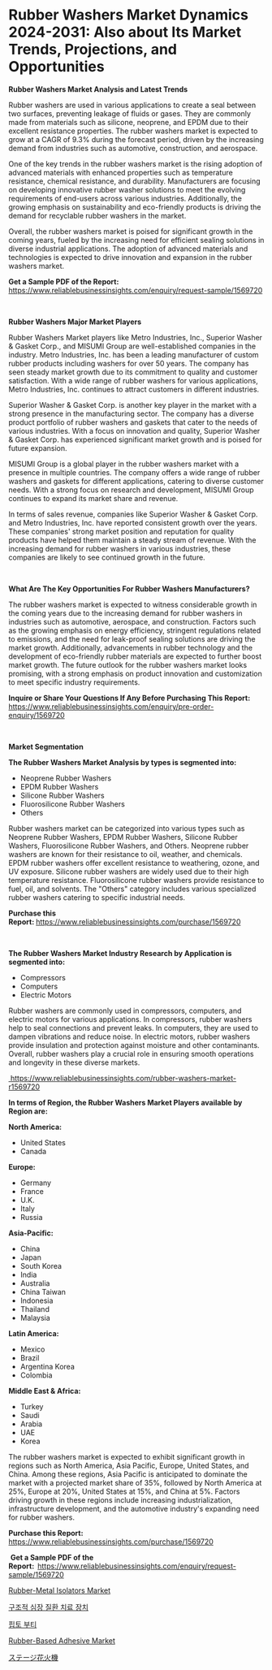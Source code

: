 <p><h1>Rubber Washers Market Dynamics 2024-2031: Also about Its Market Trends, Projections, and Opportunities</h1></p><p><strong>Rubber Washers Market Analysis and Latest Trends</strong></p>
<p><p>Rubber washers are used in various applications to create a seal between two surfaces, preventing leakage of fluids or gases. They are commonly made from materials such as silicone, neoprene, and EPDM due to their excellent resistance properties. The rubber washers market is expected to grow at a CAGR of 9.3% during the forecast period, driven by the increasing demand from industries such as automotive, construction, and aerospace.</p><p>One of the key trends in the rubber washers market is the rising adoption of advanced materials with enhanced properties such as temperature resistance, chemical resistance, and durability. Manufacturers are focusing on developing innovative rubber washer solutions to meet the evolving requirements of end-users across various industries. Additionally, the growing emphasis on sustainability and eco-friendly products is driving the demand for recyclable rubber washers in the market.</p><p>Overall, the rubber washers market is poised for significant growth in the coming years, fueled by the increasing need for efficient sealing solutions in diverse industrial applications. The adoption of advanced materials and technologies is expected to drive innovation and expansion in the rubber washers market.</p></p>
<p><strong>Get a Sample PDF of the Report:&nbsp;</strong> <a href="https://www.reliablebusinessinsights.com/enquiry/request-sample/1569720">https://www.reliablebusinessinsights.com/enquiry/request-sample/1569720</a></p>
<p>&nbsp;</p>
<p><strong>Rubber Washers Major Market Players</strong></p>
<p><p>Rubber Washers Market players like Metro Industries, Inc., Superior Washer & Gasket Corp., and MISUMI Group are well-established companies in the industry. Metro Industries, Inc. has been a leading manufacturer of custom rubber products including washers for over 50 years. The company has seen steady market growth due to its commitment to quality and customer satisfaction. With a wide range of rubber washers for various applications, Metro Industries, Inc. continues to attract customers in different industries.</p><p>Superior Washer & Gasket Corp. is another key player in the market with a strong presence in the manufacturing sector. The company has a diverse product portfolio of rubber washers and gaskets that cater to the needs of various industries. With a focus on innovation and quality, Superior Washer & Gasket Corp. has experienced significant market growth and is poised for future expansion.</p><p>MISUMI Group is a global player in the rubber washers market with a presence in multiple countries. The company offers a wide range of rubber washers and gaskets for different applications, catering to diverse customer needs. With a strong focus on research and development, MISUMI Group continues to expand its market share and revenue.</p><p>In terms of sales revenue, companies like Superior Washer & Gasket Corp. and Metro Industries, Inc. have reported consistent growth over the years. These companies' strong market position and reputation for quality products have helped them maintain a steady stream of revenue. With the increasing demand for rubber washers in various industries, these companies are likely to see continued growth in the future.</p></p>
<p>&nbsp;</p>
<p><strong>What Are The Key Opportunities For Rubber Washers Manufacturers?</strong></p>
<p><p>The rubber washers market is expected to witness considerable growth in the coming years due to the increasing demand for rubber washers in industries such as automotive, aerospace, and construction. Factors such as the growing emphasis on energy efficiency, stringent regulations related to emissions, and the need for leak-proof sealing solutions are driving the market growth. Additionally, advancements in rubber technology and the development of eco-friendly rubber materials are expected to further boost market growth. The future outlook for the rubber washers market looks promising, with a strong emphasis on product innovation and customization to meet specific industry requirements.</p></p>
<p><strong>Inquire or Share Your Questions If Any Before Purchasing This Report:</strong> <a href="https://www.reliablebusinessinsights.com/enquiry/pre-order-enquiry/1569720">https://www.reliablebusinessinsights.com/enquiry/pre-order-enquiry/1569720</a></p>
<p>&nbsp;</p>
<p><strong>Market Segmentation</strong></p>
<p><strong>The Rubber Washers Market Analysis by types is segmented into:</strong></p>
<p><ul><li>Neoprene Rubber Washers</li><li>EPDM Rubber Washers</li><li>Silicone Rubber Washers</li><li>Fluorosilicone Rubber Washers</li><li>Others</li></ul></p>
<p><p>Rubber washers market can be categorized into various types such as Neoprene Rubber Washers, EPDM Rubber Washers, Silicone Rubber Washers, Fluorosilicone Rubber Washers, and Others. Neoprene rubber washers are known for their resistance to oil, weather, and chemicals. EPDM rubber washers offer excellent resistance to weathering, ozone, and UV exposure. Silicone rubber washers are widely used due to their high temperature resistance. Fluorosilicone rubber washers provide resistance to fuel, oil, and solvents. The "Others" category includes various specialized rubber washers catering to specific industrial needs.</p></p>
<p><strong>Purchase this Report:&nbsp;</strong><a href="https://www.reliablebusinessinsights.com/purchase/1569720">https://www.reliablebusinessinsights.com/purchase/1569720</a></p>
<p>&nbsp;</p>
<p><strong>The Rubber Washers Market Industry Research by Application is segmented into:</strong></p>
<p><ul><li>Compressors</li><li>Computers</li><li>Electric Motors</li></ul></p>
<p><p>Rubber washers are commonly used in compressors, computers, and electric motors for various applications. In compressors, rubber washers help to seal connections and prevent leaks. In computers, they are used to dampen vibrations and reduce noise. In electric motors, rubber washers provide insulation and protection against moisture and other contaminants. Overall, rubber washers play a crucial role in ensuring smooth operations and longevity in these diverse markets.</p></p>
<p><a href="https://www.reliablebusinessinsights.com/rubber-washers-market-r1569720">&nbsp;https://www.reliablebusinessinsights.com/rubber-washers-market-r1569720</a></p>
<p><strong>In terms of Region, the Rubber Washers Market Players available by Region are:</strong></p>
<p>
    <p> <strong> North America: </strong>
        <ul>
            <li>United States</li>
            <li>Canada</li>
        </ul>
        </p> 
    <p> <strong> Europe: </strong>
        <ul>
            <li>Germany</li>
            <li>France</li>
            <li>U.K.</li>
            <li>Italy</li>
            <li>Russia</li>
        </ul>
        </p> 
    <p> <strong> Asia-Pacific: </strong>
        <ul>
            <li>China</li>
            <li>Japan</li>
            <li>South Korea</li>
            <li>India</li>
            <li>Australia</li>
            <li>China Taiwan</li>
            <li>Indonesia</li>
            <li>Thailand</li>
            <li>Malaysia</li>
        </ul>
        </p> 
    <p> <strong> Latin America: </strong>
        <ul>
            <li>Mexico</li>
            <li>Brazil</li>
            <li>Argentina Korea</li>
            <li>Colombia</li>
        </ul>
        </p> 
    <p> <strong> Middle East & Africa: </strong>
        <ul>
            <li>Turkey</li>
            <li>Saudi</li>
            <li>Arabia</li>
            <li>UAE</li>
            <li>Korea</li>
        </ul>
    </p>
    </p>
<p><p>The rubber washers market is expected to exhibit significant growth in regions such as North America, Asia Pacific, Europe, United States, and China. Among these regions, Asia Pacific is anticipated to dominate the market with a projected market share of 35%, followed by North America at 25%, Europe at 20%, United States at 15%, and China at 5%. Factors driving growth in these regions include increasing industrialization, infrastructure development, and the automotive industry's expanding need for rubber washers.</p></p>
<p><strong>Purchase this Report: </strong><a href="https://www.reliablebusinessinsights.com/purchase/1569720">https://www.reliablebusinessinsights.com/purchase/1569720</a></p>
<p>&nbsp;<strong>Get a Sample PDF of the Report:&nbsp;&nbsp;</strong><a href="https://www.reliablebusinessinsights.com/enquiry/request-sample/1569720">https://www.reliablebusinessinsights.com/enquiry/request-sample/1569720</a></p>
<p><strong></strong></p>
<p><p><a href="https://github.com/timeliteaut/Market-Research-Report-List-3/blob/main/rubber-metal-isolators-market.md">Rubber-Metal Isolators Market</a></p><p><a href="https://github.com/bvubpqd5241630/Market-Research-Report-List-2/blob/main/3559561114543.md">구조적 심장 질환 치료 장치</a></p><p><a href="https://github.com/JeromeRtyau89966/Market-Research-Report-List-2/blob/main/7522240103341.md">핍토 부티</a></p><p><a href="https://github.com/seekum/Market-Research-Report-List-3/blob/main/rubber-based-adhesive-market.md">Rubber-Based Adhesive Market</a></p><p><a href="https://github.com/BrionnaBoyle/Market-Research-Report-List-1/blob/main/7378789108585.md">ステージ花火機</a></p></p>